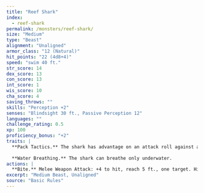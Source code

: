 ```yaml
---
title: "Reef Shark"
index:
  - reef-shark
permalink: /monsters/reef-shark/
size: "Medium"
type: "Beast"
alignment: "Unaligned"
armor_class: "12 (Natural)"
hit_points: "22 (4d8+4)"
speed: "swim 40 ft."
str_score: 14
dex_score: 13
con_score: 13
int_score: 1
wis_score: 10
cha_score: 4
saving_throws: ""
skills: "Perception +2"
senses: "Blindsight 30 ft., Passive Perception 12"
languages: ""
challenge_rating: 0.5
xp: 100
proficiency_bonus: "+2"
traits: |
  **Pack Tactics.** The shark has advantage on an attack roll against a creature if at least one of the shark's allies is within 5 ft. of the creature and the ally isn't incapacitated.
  
  **Water Breathing.** The shark can breathe only underwater.
actions: |
  **Bite.** Melee Weapon Attack: +4 to hit, reach 5 ft., one target. Hit: 6 (1d8 + 2) piercing damage.
excerpt: "Medium Beast, Unaligned"
source: "Basic Rules"
---
```

